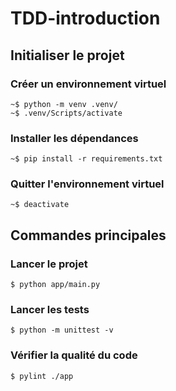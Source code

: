 # TDD-introduction

## Initialiser le projet

### Créer un environnement virtuel

```shell
~$ python -m venv .venv/
~$ .venv/Scripts/activate
```

### Installer les dépendances

```shell
~$ pip install -r requirements.txt
```

### Quitter l'environnement virtuel

```shell
~$ deactivate
```

## Commandes principales

### Lancer le projet

`$ python app/main.py`

### Lancer les tests

`$ python -m unittest -v`

### Vérifier la qualité du code

`$ pylint ./app`
